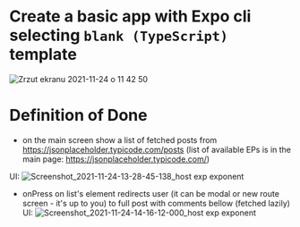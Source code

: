 # Create a basic app with Expo cli selecting `blank (TypeScript)` template
![Zrzut ekranu 2021-11-24 o 11 42 50](https://user-images.githubusercontent.com/12534347/143223661-a2ee609d-2c2f-4ca0-9074-0290f708e2af.png)

# Definition of Done

- on the main screen show a list of fetched posts from https://jsonplaceholder.typicode.com/posts
(list of available EPs is in the main page: https://jsonplaceholder.typicode.com/)

UI:
![Screenshot_2021-11-24-13-28-45-138_host exp exponent](https://user-images.githubusercontent.com/12534347/143239226-ddaf432b-a6b1-4584-ade6-9f47a627fc00.jpg)

- onPress on list's element redirects user (it can be modal or new route screen - it's up to you) to full post with comments bellow (fetched lazily)
UI:
![Screenshot_2021-11-24-14-16-12-000_host exp exponent](https://user-images.githubusercontent.com/12534347/143245824-e21b9716-830a-4be4-b97b-8278b40fb54d.jpg)
